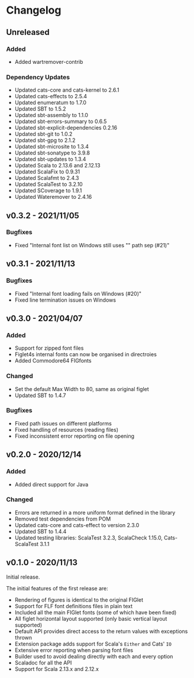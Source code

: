 # Changelog

## Unreleased

### Added

* Added wartremover-contrib

### Dependency Updates

* Updated cats-core and cats-kernel to 2.6.1
* Updated cats-effects to 2.5.4
* Updated enumeratum to 1.7.0
* Updated SBT to 1.5.2
* Updated sbt-assembly to 1.1.0
* Updated sbt-errors-summary to 0.6.5
* Updated sbt-explicit-dependencies 0.2.16
* Updated sbt-git to 1.0.2
* Updated sbt-gpg to 2.1.2
* Updated sbt-microsite to 1.3.4
* Updated sbt-sonatype to 3.9.8
* Updated sbt-updates to 1.3.4
* Updated Scala to 2.13.6 and 2.12.13
* Updated ScalaFix to 0.9.31
* Updated Scalafmt to 2.4.3
* Updated ScalaTest to 3.2.10
* Updated SCoverage to 1.9.1
* Updated Wateremover to 2.4.16

## v0.3.2 - 2021/11/05

### Bugfixes

* Fixed "Internal font list on Windows still uses "\" path sep (#21)"

## v0.3.1 - 2021/11/13

### Bugfixes

* Fixed "Internal font loading fails on Windows (#20)"
* Fixed line termination issues on Windows

## v0.3.0 - 2021/04/07

### Added

* Support for zipped font files
* Figlet4s internal fonts can now be organised in directroies
* Added Commodore64 FIGfonts

### Changed

* Set the default Max Width to 80, same as original figlet
* Updated SBT to 1.4.7

### Bugfixes

* Fixed path issues on different platforms
* Fixed handling of resources (reading files)
* Fixed inconsistent error reporting on file opening

## v0.2.0 - 2020/12/14

### Added

* Added direct support for Java

### Changed

* Errors are returned in a more uniform format defined in the library
* Removed test dependencies from POM
* Updated cats-core and cats-effect to version 2.3.0
* Updated SBT to 1.4.4
* Updated testing libraries: ScalaTest 3.2.3, ScalaCheck 1.15.0, Cats-ScalaTest 3.1.1

## v0.1.0 - 2020/11/13

Initial release.

The initial features of the first release are:

* Rendering of figures is identical to the original FIGlet
* Support for FLF font definitions files in plain text
* Included all the main FIGlet fonts (some of which have been fixed)
* All figlet horizontal layout supported (only basic vertical layout supported)
* Default API provides direct access to the return values with exceptions thrown
* Extension package adds support for Scala's `Either` and Cats' `IO`
* Extensive error reporting when parsing font files
* Builder used to avoid dealing directly with each and every option
* Scaladoc for all the API
* Support for Scala 2.13.x and 2.12.x
